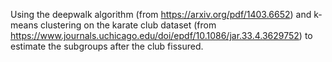 Using the deepwalk algorithm (from https://arxiv.org/pdf/1403.6652) and k-means clustering on the karate club dataset (from https://www.journals.uchicago.edu/doi/epdf/10.1086/jar.33.4.3629752) to estimate the subgroups after the club fissured.
